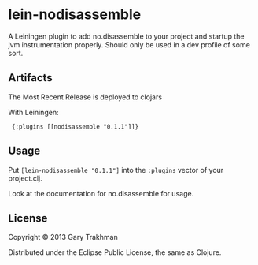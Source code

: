 # lein-nodisassemble

A Leiningen plugin to add no.disassemble to your project and startup the jvm instrumentation properly.  Should only be used in a dev profile of some sort.

## Artifacts
The Most Recent Release is deployed to clojars

With Leiningen:

     {:plugins [[nodisassemble "0.1.1"]]}

## Usage

Put `[lein-nodisassemble "0.1.1"]` into the `:plugins` vector of your project.clj.

Look at the documentation for no.disassemble for usage.

## License

Copyright © 2013 Gary Trakhman

Distributed under the Eclipse Public License, the same as Clojure.
